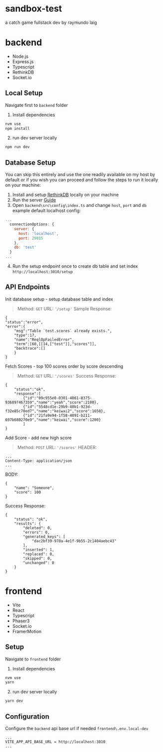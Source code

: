 
# sandbox-test

a catch game fullstack dev by raymundo laig

# backend

- Node.js
- Express.js
- Typescript
- RethinkDB
- Socket.io

## Local Setup
Navigate first to `backend` folder
1. Install dependencies
```bash
nvm use
npm install
```
2. run dev server locally
```bash
npm run dev
```

## Database Setup
You can skip this entirely and use the one readily available on my host by default
or if you wish you can proceed and follow the steps to run it locally on your machine:

1. Install and setup [RethinkDB](https://rethinkdb.com/docs/install/) locally on your machine
2. Run the server [Guide](https://rethinkdb.com/docs/start-a-server/)
3. Open `backend\src\config\index.ts` and change `host`, `port` and `db`
example default localhost config: 
```javascript
...
  connectionOptions: {
    server: {
      host: 'localhost',
      port: 29015
    },
    db: 'test'
  }
...
```
4. Run the setup endpoint once to create db table and set index
`http://localhost:3010/setup`

## API Endpoints

Init database setup - setup database table and index
> Method: `GET`
URL: `'/setup'`
Sample Response:
```
{
"status":"error",
"error":{
	"msg":"Table `test.scores` already exists.",
	"type":17,
	"name":"ReqlOpFailedError",
	"term":[60,[[14,["test"]],"scores"]],
	"backtrace":[]
	}
}
```

Fetch Scores - top 100 scores order by score descending
> Method: `GET`
URL: `'/scores'`
Success Response:
```
{
	"status":"ok",
	"response":[
		{"id":"09c955e0-0301-4861-8375-936897467359","name":"yeah","score":2100},
		{"id":"5548cd1e-29b9-40b1-923d-f32e85c70ed7","name":"keiwai2","score":1650},
		{"id":"21fa9e94-1f58-4091-b211-697b680270e9","name":"keiwai","score":1200}
		]
}
```

Add Score - add new high score
> Method: `POST`
URL: `'/scores'`
HEADER:
```
...
Content-Type: application/json
...
```
BODY:
```
{
    "name": "Someone",
    "score": 100
}
```
Success Response:
```
{
    "status": "ok",
    "results": {
        "deleted": 0,
        "errors": 0,
        "generated_keys": [
            "dac2bf39-978a-4e1f-9b55-2c1404aebc43"
        ],
        "inserted": 1,
        "replaced": 0,
        "skipped": 0,
        "unchanged": 0
    }
}
```


# frontend

- Vite
- React
- Typescript
- Phaser3
- Socket.io
- FramerMotion

## Setup
Navigate to `frontend` folder
1. Install dependencies
```bash
nvm use
yarn
```
2. run dev server locally
```bash
yarn dev
```

## Configuration
Configure the `backend` api base url if needed
`frontend\.env.local-dev`
```
...
VITE_APP_API_BASE_URL = http://localhost:3010
...
```

